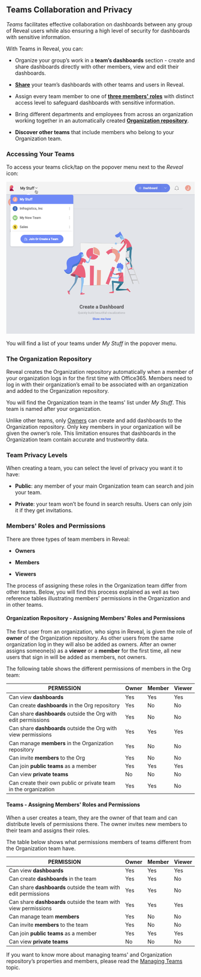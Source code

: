 ## Teams Collaboration and Privacy

*Teams* facilitates effective collaboration on dashboards between any
group of Reveal users while also ensuring a high level of security for
dashboards with sensitive information.

With Teams in Reveal, you can:

  - Organize your group’s work in a **team’s dashboards** section -
    create and share dashboards directly with other members, view and
    edit their dashboards.

  - [**Share**](sharing-dashboards.md) your team’s dashboards with other teams and users in Reveal.

  - Assign every team member to one of [**three members' roles**](#members-roles-permissions) with distinct access level to safeguard dashboards with sensitive information.

  - Bring different departments and employees from across an
    organization working together in an automatically created
    [**Organization repository**](#organization-team).

  - **Discover other teams** that include members who belong to your Organization team.

### Accessing Your Teams

To access your teams click/tap on the popover menu next to the *Reveal* icon:

![Accessing teams popover menu](images/accessing-teams-menu_all.png)

You will find a list of your teams under *My Stuff* in the popover menu.

<a name='organization-team'></a>
### The Organization Repository

Reveal creates the Organization repository automatically when a member
of your organization logs in for the first time with Office365. Members
need to log in with their organization’s email to be associated with an
organization and added to the Organization repository.

You will find the Organization team in the teams' list under *My Stuff*.
This team is named after your organization.

Unlike other teams, only [Owners](#members-roles-permissions) can create
and add dashboards to the Organization repository. Only key members in
your organization will be given the owner’s role. This limitation
ensures that dashboards in the Organization team contain accurate and
trustworthy data.

<a name='team-privacy-levels'></a>
### Team Privacy Levels

When creating a team, you can select the level of privacy you want it to
have:

  - **Public**: any member of your main Organization team can search and
    join your team.

  - **Private**: your team won’t be found in search results. Users can
    only join it if they get invitations.

<a name='members-roles-permissions'></a>
### Members' Roles and Permissions

There are three types of team members in Reveal:

  - **Owners**

  - **Members**

  - **Viewers**

The process of assigning these roles in the Organization team differ
from other teams. Below, you will find this process explained as well as
two reference tables illustrating members' permissions in the
Organization and in other teams.

#### Organization Repository - Assigning Members' Roles and Permissions

The first user from an organization, who signs in Reveal, is given the
role of **owner** of the Organization repository. As other users from
the same organization log in they will also be added as owners. After an
owner assigns someone(s) as a **viewer** or a **member** for the first
time, all new users that sign in will be added as members, not owners.

The following table shows the different permissions of members in the
Org team:

| PERMISSION                                                      | Owner | Member | Viewer |
| --------------------------------------------------------------- | ----- | ------ | ------ |
| Can view **dashboards**                                         | Yes   | Yes    | Yes    |
| Can create **dashboards** in the Org repository                 | Yes   | No     | No     |
| Can share **dashboards** outside the Org with edit permissions  | Yes   | No     | No     |
| Can share **dashboards** outside the Org with view permissions  | Yes   | Yes    | Yes    |
| Can manage **members** in the Organization repository           | Yes   | No     | No     |
| Can invite **members** to the Org                               | Yes   | No     | No     |
| Can join **public teams** as a member                           | Yes   | Yes    | Yes    |
| Can view **private teams**                                      | No    | No     | No     |
| Can create their own public or private team in the organization | Yes   | Yes    | No     |

#### Teams - Assigning Members' Roles and Permissions

When a user creates a team, they are the owner of that team and can
distribute levels of permissions there. The owner invites new members to
their team and assigns their roles.

The table below shows what permissions members of teams different from
the Organization team have.

| PERMISSION                                                      | Owner | Member | Viewer |
| --------------------------------------------------------------- | ----- | ------ | ------ |
| Can view **dashboards**                                         | Yes   | Yes    | Yes    |
| Can create **dashboards** in the team                           | Yes   | Yes    | No     |
| Can share **dashboards** outside the team with edit permissions | Yes   | Yes    | No     |
| Can share **dashboards** outside the team with view permissions | Yes   | Yes    | Yes    |
| Can manage team **members**                                     | Yes   | No     | No     |
| Can invite **members** to the team                              | Yes   | No     | No     |
| Can join **public teams** as a member                           | Yes   | Yes    | Yes    |
| Can view **private teams**                                      | No    | No     | No     |

If you want to know more about managing teams' and Organization
repository’s properties and members, please read the [Managing Teams](managing-your-team.md) topic.
